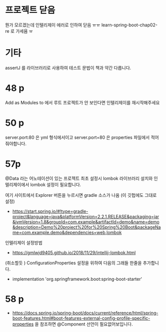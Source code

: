 # 프로젝트 닫음 
뭔가 모르겠는데 인텔리제이 에러로 인하여 닫음 ㅠㅠ
learn-spring-boot-chap02-re 로 가세욤 ㅠ 

# 기타
assertJ 를 라이브러리로 사용하여 테스트 문법이 책과 약간 다릅니다. 

# 48 p
Add as Modules to 에서 루트 프로젝트가 안 보인다면 인텔리제이를 재시작해주세요

# 50 p
server.port:80 은 yml 형식에서이고
server.port=80 은 properties 파일에서 적어줘야합니다.
 
# 57p
@Data 라는 어노테이션이 있는 프로젝트 최초 설정시 lombok 라이브러리 설치와
인텔리제이에서 lombok 설정이 필요합니다.

여기 사이트에서 Explorer 버튼을 누르시면 gradle 소스가 나옴 (이 깃헙에도 그대로 설정)
- https://start.spring.io/#!type=gradle-project&language=java&platformVersion=2.2.1.RELEASE&packaging=jar&jvmVersion=1.8&groupId=com.example&artifactId=demo&name=demo&description=Demo%20project%20for%20Spring%20Boot&packageName=com.example.demo&dependencies=web,lombok

인텔리제이 설정방법
- https://gmlwjd9405.github.io/2018/11/29/intellij-lombok.html

(취소할듯 )
ConfigurationProperties 설정을 위하여 다음의 그래들 한줄을 추가합니다. 
- implementation 'org.springframework.boot:spring-boot-starter'

# 58 p
- https://docs.spring.io/spring-boot/docs/current/reference/html/spring-boot-features.html#boot-features-external-config-profile-specific-properties
을 참조하면 @Component 선언이 필요없어보입니다.
